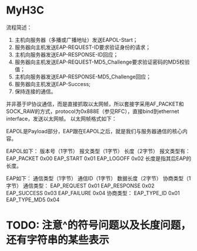 MyH3C
=====

流程简述：
1. 主机向服务器（多播或广播地址）发送EAPOL-Start；
2. 服务器向主机发送EAP-REQUEST-ID要求验证身份的请求；
3. 主机向服务器发送EAP-RESPONSE-ID回应；
4. 服务器向主机发送EAP-REQUEST-MD5_Challenge要求验证密码的MD5校验值；
5. 主机向服务器发送EAP-RESPONSE-MD5_Challenge回应；
6. 服务器向主机发送EAP-Success;
7. 保持连接的通信。

并非基于IP协议通信，而是直接抓取以太网帧，所以套接字采用AF_PACKET和SOCK_RAW的方式，protocol为0x888E（参见RFC），直接bind到ethernet interface，发送以太网帧。
以太网帧格式如下：

EAPOL是Payload部分，EAP跟在EAPOL之后，就是我们与服务器通信的核心内容。

EAPOL如下：
	版本号（1字节） 报文类型（1字节） 长度（2字节）
报文类型有：
	EAP_PACKET		0x00
	EAP_START		0x01
	EAP_LOGOFF		0x02
长度是指其后EAP的长度。

EAP如下：
	通信类型（1字节） 通信ID（1字节） 数据长度（2字节） 协商类型（1字节）
通信类型：
	EAP_REQUEST			0x01
	EAP_RESPONSE		0x02
	EAP_SUCCESS			0x03
	EAP_FAILURE			0x04
协商类型：
	EAP_TYPE_ID			0x01
	EAP_TYPE_MD5		0x04

# TODO: 注意^的符号问题以及长度问题，还有字符串的某些表示
